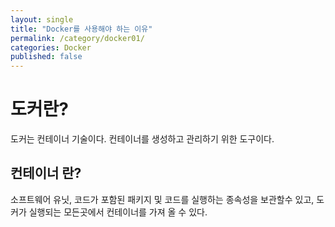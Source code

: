```yaml
---
layout: single
title: "Docker를 사용해야 하는 이유"
permalink: /category/docker01/
categories: Docker
published: false
---
```


# 도커란?
도커는 컨테이너 기술이다. 
컨테이너를 생성하고 관리하기 위한 도구이다.  
 ## 컨테이너 란?
소프트웨어 유닛, 코드가 포함된 패키지 및 코드를 실행하는 종속성을 보관할수 있고, 도커가 실행되는 모든곳에서 컨테이너를 가져 올 수 있다.